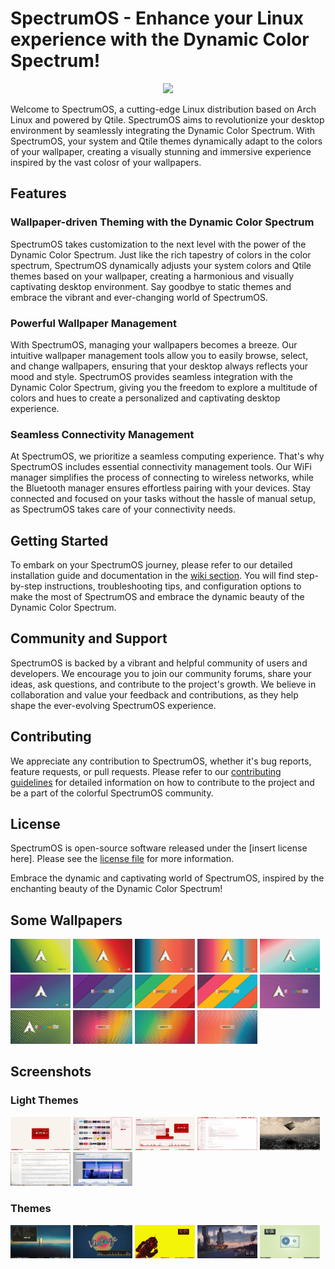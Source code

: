 # SpectrumOS - Enhance your Linux experience with the Dynamic Color Spectrum!

<p align="center">
  <img width="400" src="https://github.com/gibranlp/SpectrumOS/assets/2806964/11190860-1f39-4440-aedf-48812a0ffaf1">
</p>

Welcome to SpectrumOS, a cutting-edge Linux distribution based on Arch Linux and powered by Qtile. SpectrumOS aims to revolutionize your desktop environment by seamlessly integrating the Dynamic Color Spectrum. With SpectrumOS, your system and Qtile themes dynamically adapt to the colors of your wallpaper, creating a visually stunning and immersive experience inspired by the vast colosr of your wallpapers.

## Features

### Wallpaper-driven Theming with the Dynamic Color Spectrum

SpectrumOS takes customization to the next level with the power of the Dynamic Color Spectrum. Just like the rich tapestry of colors in the color spectrum, SpectrumOS dynamically adjusts your system colors and Qtile themes based on your wallpaper, creating a harmonious and visually captivating desktop environment. Say goodbye to static themes and embrace the vibrant and ever-changing world of SpectrumOS.

### Powerful Wallpaper Management

With SpectrumOS, managing your wallpapers becomes a breeze. Our intuitive wallpaper management tools allow you to easily browse, select, and change wallpapers, ensuring that your desktop always reflects your mood and style. SpectrumOS provides seamless integration with the Dynamic Color Spectrum, giving you the freedom to explore a multitude of colors and hues to create a personalized and captivating desktop experience.

### Seamless Connectivity Management

At SpectrumOS, we prioritize a seamless computing experience. That's why SpectrumOS includes essential connectivity management tools. Our WiFi manager simplifies the process of connecting to wireless networks, while the Bluetooth manager ensures effortless pairing with your devices. Stay connected and focused on your tasks without the hassle of manual setup, as SpectrumOS takes care of your connectivity needs.

## Getting Started

To embark on your SpectrumOS journey, please refer to our detailed installation guide and documentation in the [wiki section](#). You will find step-by-step instructions, troubleshooting tips, and configuration options to make the most of SpectrumOS and embrace the dynamic beauty of the Dynamic Color Spectrum.

## Community and Support

SpectrumOS is backed by a vibrant and helpful community of users and developers. We encourage you to join our community forums, share your ideas, ask questions, and contribute to the project's growth. We believe in collaboration and value your feedback and contributions, as they help shape the ever-evolving SpectrumOS experience.

## Contributing

We appreciate any contribution to SpectrumOS, whether it's bug reports, feature requests, or pull requests. Please refer to our [contributing guidelines](#) for detailed information on how to contribute to the project and be a part of the colorful SpectrumOS community.

## License

SpectrumOS is open-source software released under the [insert license here]. Please see the [license file](#) for more information.

Embrace the dynamic and captivating world of SpectrumOS, inspired by the enchanting beauty of the Dynamic Color Spectrum!

## Some Wallpapers

<a href="https://github.com/gibranlp/SpectrumOS/blob/main/Wallpapers/Wall1.png"><img src="https://github.com/gibranlp/SpectrumOS/blob/main/Wallpapers/Wall1.png" width="19%"></a> <a href="https://github.com/gibranlp/SpectrumOS/blob/main/Wallpapers/wall1-2.png"><img src="https://github.com/gibranlp/SpectrumOS/blob/main/Wallpapers/wall1-2.png" width="19%"></a> <a href="https://github.com/gibranlp/SpectrumOS/blob/main/Wallpapers/wall1-3.png"><img src="https://github.com/gibranlp/SpectrumOS/blob/main/Wallpapers/wall1-3.png" width="19%"></a> <a href="https://github.com/gibranlp/SpectrumOS/blob/main/Wallpapers/wall1-4.png"><img src="https://github.com/gibranlp/SpectrumOS/blob/main/Wallpapers/wall1-4.png" width="19%"></a> <a href="https://github.com/gibranlp/SpectrumOS/blob/main/Wallpapers/wall1-5.png"><img src="https://github.com/gibranlp/SpectrumOS/blob/main/Wallpapers/wall1-5.png" width="19%"></a> <a href="https://github.com/gibranlp/SpectrumOS/blob/main/Wallpapers/wall1-6.png"><img src="https://github.com/gibranlp/SpectrumOS/blob/main/Wallpapers/wall1-6.png" width="19%"></a> <a href="https://github.com/gibranlp/SpectrumOS/blob/main/Wallpapers/wall2-1.png"><img src="https://github.com/gibranlp/SpectrumOS/blob/main/Wallpapers/wall2-1.png" width="19%"></a> <a href="https://github.com/gibranlp/SpectrumOS/blob/main/Wallpapers/wall2-3.png"><img src="https://github.com/gibranlp/SpectrumOS/blob/main/Wallpapers/wall2-3.png" width="19%"></a> <a href="https://github.com/gibranlp/SpectrumOS/blob/main/Wallpapers/wall2-4.png"><img src="https://github.com/gibranlp/SpectrumOS/blob/main/Wallpapers/wall2-4.png" width="19%"></a> <a href="https://github.com/gibranlp/SpectrumOS/blob/main/Wallpapers/wall3-1.png"><img src="https://github.com/gibranlp/SpectrumOS/blob/main/Wallpapers/wall3-1.png" width="19%"></a> <a href="https://github.com/gibranlp/SpectrumOS/blob/main/Wallpapers/wall3-2.png"><img src="https://github.com/gibranlp/SpectrumOS/blob/main/Wallpapers/wall3-2.png" width="19%"></a> <a href="https://github.com/gibranlp/SpectrumOS/blob/main/Wallpapers/wall4-1.png"><img src="https://github.com/gibranlp/SpectrumOS/blob/main/Wallpapers/wall4-1.png" width="19%"></a> <a href="https://github.com/gibranlp/SpectrumOS/blob/main/Wallpapers/wall4-2.png"><img src="https://github.com/gibranlp/SpectrumOS/blob/main/Wallpapers/wall4-2.png" width="19%"></a> <a href="https://github.com/gibranlp/SpectrumOS/blob/main/Wallpapers/wall4-3.png"><img src="https://github.com/gibranlp/SpectrumOS/blob/main/Wallpapers/wall4-3.png" width="19%"></a>

## Screenshots

### Light Themes
<a href="https://github.com/gibranlp/SpectrumOS/blob/main/screenshots/light_theme/light_theme.png"><img src="https://github.com/gibranlp/SpectrumOS/blob/main/screenshots/light_theme/light_theme.png" width="19%"></a>
<a href="https://github.com/gibranlp/SpectrumOS/blob/main/screenshots/light_theme/light_theme2.png"><img src="https://github.com/gibranlp/SpectrumOS/blob/main/screenshots/light_theme/light_theme2.png" width="19%"></a>
<a href="https://github.com/gibranlp/SpectrumOS/blob/main/screenshots/light_theme/light_theme3.png"><img src="https://github.com/gibranlp/SpectrumOS/blob/main/screenshots/light_theme/light_theme3.png" width="19%"></a>
<a href="https://github.com/gibranlp/SpectrumOS/blob/main/screenshots/light_theme/light_theme4.png"><img src="https://github.com/gibranlp/SpectrumOS/blob/main/screenshots/light_theme/light_theme4.png" width="19%"></a>
<a href="https://github.com/gibranlp/SpectrumOS/blob/main/screenshots/light_theme/light_theme5.png"><img src="https://github.com/gibranlp/SpectrumOS/blob/main/screenshots/light_theme/light_theme5.png" width="19%"></a>
<a href="https://github.com/gibranlp/SpectrumOS/blob/main/screenshots/light_theme/light_theme6.png"><img src="https://github.com/gibranlp/SpectrumOS/blob/main/screenshots/light_theme/light_theme6.png" width="19%"></a>
<a href="https://github.com/gibranlp/SpectrumOS/blob/main/screenshots/light_theme/light_theme7.png"><img src="https://github.com/gibranlp/SpectrumOS/blob/main/screenshots/light_theme/light_theme7.png" width="19%"></a>

### Themes

<a href="https://github.com/gibranlp/SpectrumOS/blob/main/screenshots/themes/themes1.png"><img src="https://github.com/gibranlp/SpectrumOS/blob/main/screenshots/themes/themes1.png" width="19%"></a>
<a href="https://github.com/gibranlp/SpectrumOS/blob/main/screenshots/themes/themes2.png"><img src="https://github.com/gibranlp/SpectrumOS/blob/main/screenshots/themes/themes2.png" width="19%"></a>
<a href="https://github.com/gibranlp/SpectrumOS/blob/main/screenshots/themes/themes3.png"><img src="https://github.com/gibranlp/SpectrumOS/blob/main/screenshots/themes/themes3.png" width="19%"></a>
<a href="https://github.com/gibranlp/SpectrumOS/blob/main/screenshots/themes/themes4.png"><img src="https://github.com/gibranlp/SpectrumOS/blob/main/screenshots/themes/themes4.png" width="19%"></a>
<a href="https://github.com/gibranlp/SpectrumOS/blob/main/screenshots/themes/themes5.png"><img src="https://github.com/gibranlp/SpectrumOS/blob/main/screenshots/themes/themes5.png" width="19%"></a>


